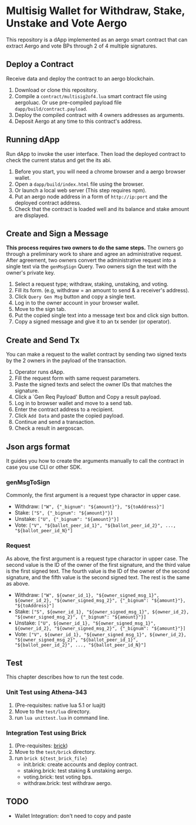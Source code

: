 # Multisig Wallet for Withdraw, Stake, Unstake and Vote Aergo

This repository is a dApp implemented as an aergo smart contract that can extract Aergo and vote BPs through 2 of 4 multiple signatures.

## Deploy a Contract

Receive data and deploy the contract to an aergo blockchain.

1. Download or clone this repository.
2. Compile a `contract/multisig2of4.lua` smart contract file using aergoluac. Or use pre-compiled payload file `dapp/build/contract.payload`.
3. Deploy the compiled contract with 4 owners addresses as arguments.
4. Deposit Aergo at any time to this contract's address.

## Running dApp

Run dApp to invoke the user interface. Then load the deployed contract to check the current status and get the its abi.

1. Before you start, you will need a chrome browser and a aergo browser wallet.
2. Open a `dapp/build/index.html` file using the browser.
3. Or launch a local web server (This step requires npm).
4. Put an aergo node address in a form of `http://ip:port` and the deployed contract address.
5. Check that the contract is loaded well and its balance and stake amount are displayed.

## Create and Sign a Message

__This process requires two owners to do the same steps.__
The owners go through a preliminary work to share and agree an administrative request. After agreement, two owners convert the administrative request into a single text via the `genMsgSign` Query. Two owners sign the text with the owner's private key.

1. Select a request type; withdraw, staking, unstaking, and voting.
2. Fill its form. (e.g, withdraw = an amount to send & a receiver's address).
3. Click `Query Gen Msg` button and copy a single text.
4. Log in to the owner account in your browser wallet.
5. Move to the sign tab.
6. Put the copied single text into a message text box and click sign button.
7. Copy a signed message and give it to an tx sender (or operator).

## Create and Send Tx

You can make a request to the wallet contract by sending two signed texts by the 2 owners in the payload of the transaction.

1. Operator runs dApp.
2. Fill the request form with same request parameters.
3. Paste the signed texts and select the owner IDs that matches the signature.
4. Click a `Gen Req Payload' Button and Copy a result payload.
5. Log in to browser wallet and move to a send tab.
6. Enter the contract address to a recipient.
7. Click `Add Data` and paste the copied payload.
8. Continue and send a transaction.
9. Check a result in aergoscan.

## Json args format

It guides you how to create the arguments manually to call the contract in case you use CLI or other SDK.

### genMsgToSign

Commonly, the first argument is a request type charactor in upper case.

- Withdraw: `["W", {"_bignum": "${amount}"}, "${toAddress}"]`
- Stake: `["S", {"_bignum": "${amount}"}]`
- Unstake: `["U", {"_bignum": "${amount}"}]`
- Vote: `["V", "${ballot_peer_id_1}", "${ballot_peer_id_2}", ..., "${ballot_peer_id_N}"]`

### Request

As above, the first argument is a request type charactor in upper case. The second value is the ID of the owner of the first signature, and the third value is the first signed text. The fourth value is the ID of the owner of the second signature, and the fifth value is the second signed text. The rest is the same as above.

- Withdraw: `["W", ${owner_id_1}, "${owner_signed_msg_1}", ${owner_id_2}, "${owner_signed_msg_2}", {"_bignum": "${amount}"}, "${toAddress}"]`
- Stake: `["S", ${owner_id_1}, "${owner_signed_msg_1}", ${owner_id_2}, "${owner_signed_msg_2}", {"_bignum": "${amount}"}]`
- Unstake: `["U", ${owner_id_1}, "${owner_signed_msg_1}", ${owner_id_2}, "${owner_signed_msg_2}", {"_bignum": "${amount}"}]`
- Vote: `["V", ${owner_id_1}, "${owner_signed_msg_1}", ${owner_id_2}, "${owner_signed_msg_2}", "${ballot_peer_id_1}", "${ballot_peer_id_2}", ..., "${ballot_peer_id_N}"]`

## Test

This chapter describes how to run the test code.

### Unit Test using Athena-343

1. (Pre-requisites: native lua 5.1 or luajit)
2. Move to the `test/lua` directory.
3. run `lua unittest.lua` in command line.

### Integration Test using Brick

1. (Pre-requisites: [brick](https://github.com/aergoio/aergo/tree/develop/cmd/brick))
2. Move to the `test/brick` directory.
3. run `brick ${test_brick_file}`
    - init.brick: create accounts and deploy contract.
    - staking.brick: test staking & unstaking aergo.
    - voting.brick: test voting bps.
    - withdraw.brick: test withdraw aergo.

## TODO

- Wallet Integration: don't need to copy and paste
